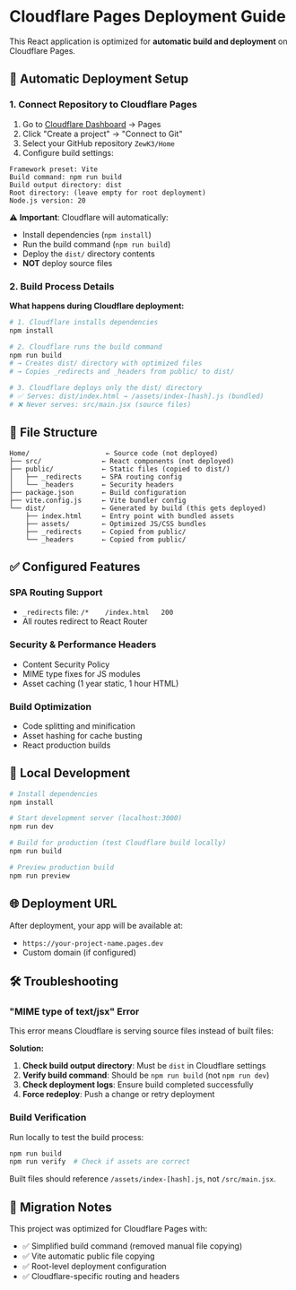 # Cloudflare Pages Deployment Guide

This React application is optimized for **automatic build and deployment** on Cloudflare Pages.

## 🚀 Automatic Deployment Setup

### 1. Connect Repository to Cloudflare Pages

1. Go to [Cloudflare Dashboard](https://dash.cloudflare.com/) → Pages
2. Click "Create a project" → "Connect to Git"
3. Select your GitHub repository `ZewK3/Home`
4. Configure build settings:

```
Framework preset: Vite
Build command: npm run build
Build output directory: dist
Root directory: (leave empty for root deployment)
Node.js version: 20
```

⚠️ **Important**: Cloudflare will automatically:
- Install dependencies (`npm install`)
- Run the build command (`npm run build`) 
- Deploy the `dist/` directory contents
- **NOT** deploy source files

### 2. Build Process Details

**What happens during Cloudflare deployment:**
```bash
# 1. Cloudflare installs dependencies
npm install

# 2. Cloudflare runs the build command
npm run build
# → Creates dist/ directory with optimized files
# → Copies _redirects and _headers from public/ to dist/

# 3. Cloudflare deploys only the dist/ directory
# ✅ Serves: dist/index.html → /assets/index-[hash].js (bundled)
# ❌ Never serves: src/main.jsx (source files)
```

## 📁 File Structure

```
Home/                   ← Source code (not deployed)
├── src/               ← React components (not deployed)  
├── public/            ← Static files (copied to dist/)
│   ├── _redirects     ← SPA routing config
│   └── _headers       ← Security headers
├── package.json       ← Build configuration
├── vite.config.js     ← Vite bundler config
└── dist/              ← Generated by build (this gets deployed)
    ├── index.html     ← Entry point with bundled assets
    ├── assets/        ← Optimized JS/CSS bundles
    ├── _redirects     ← Copied from public/
    └── _headers       ← Copied from public/
```

## ✅ Configured Features

### SPA Routing Support
- `_redirects` file: `/*    /index.html   200`
- All routes redirect to React Router

### Security & Performance Headers  
- Content Security Policy
- MIME type fixes for JS modules
- Asset caching (1 year static, 1 hour HTML)

### Build Optimization
- Code splitting and minification
- Asset hashing for cache busting
- React production builds

## 🔧 Local Development

```bash
# Install dependencies
npm install

# Start development server (localhost:3000)
npm run dev

# Build for production (test Cloudflare build locally)
npm run build

# Preview production build
npm run preview
```

## 🌐 Deployment URL

After deployment, your app will be available at:
- `https://your-project-name.pages.dev`
- Custom domain (if configured)

## 🛠️ Troubleshooting

### "MIME type of text/jsx" Error

This error means Cloudflare is serving source files instead of built files:

**Solution:**
1. **Check build output directory**: Must be `dist` in Cloudflare settings
2. **Verify build command**: Should be `npm run build` (not `npm run dev`)
3. **Check deployment logs**: Ensure build completed successfully
4. **Force redeploy**: Push a change or retry deployment

### Build Verification

Run locally to test the build process:
```bash
npm run build
npm run verify  # Check if assets are correct
```

Built files should reference `/assets/index-[hash].js`, not `/src/main.jsx`.

## 🔄 Migration Notes

This project was optimized for Cloudflare Pages with:
- ✅ Simplified build command (removed manual file copying)
- ✅ Vite automatic public file copying
- ✅ Root-level deployment configuration  
- ✅ Cloudflare-specific routing and headers